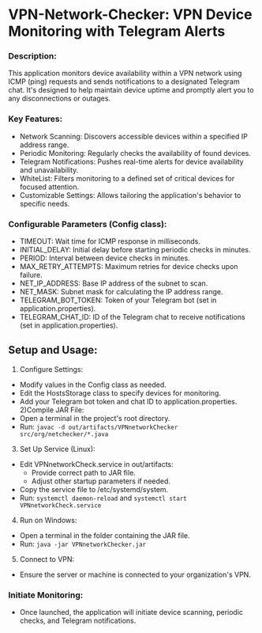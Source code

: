 # VPN-Network-Checker: VPN Device Monitoring with Telegram Alerts

### Description:

This application monitors device availability within a VPN network using ICMP (ping) requests and sends notifications to a designated Telegram chat. 
It's designed to help maintain device uptime and promptly alert you to any disconnections or outages.

### Key Features:

- Network Scanning: Discovers accessible devices within a specified IP address range.
- Periodic Monitoring: Regularly checks the availability of found devices.
- Telegram Notifications: Pushes real-time alerts for device availability and unavailability.
- WhiteList: Filters monitoring to a defined set of critical devices for focused attention.
- Customizable Settings: Allows tailoring the application's behavior to specific needs.

### Configurable Parameters (Config class):

- TIMEOUT: Wait time for ICMP response in milliseconds.
- INITIAL_DELAY: Initial delay before starting periodic checks in minutes.
- PERIOD: Interval between device checks in minutes.
- MAX_RETRY_ATTEMPTS: Maximum retries for device checks upon failure.
- NET_IP_ADDRESS: Base IP address of the subnet to scan.
- NET_MASK: Subnet mask for calculating the IP address range.
- TELEGRAM_BOT_TOKEN: Token of your Telegram bot (set in application.properties).
- TELEGRAM_CHAT_ID: ID of the Telegram chat to receive notifications (set in application.properties).

## Setup and Usage:

1) Configure Settings:
- Modify values in the Config class as needed.
- Edit the HostsStorage class to specify devices for monitoring.
- Add your Telegram bot token and chat ID to application.properties.
2)Compile JAR File:
- Open a terminal in the project's root directory.
- Run: ```javac -d out/artifacts/VPNnetworkChecker src/org/netchecker/*.java```
3) Set Up Service (Linux):
- Edit VPNnetworkCheck.service in out/artifacts:
  - Provide correct path to JAR file.
  - Adjust other startup parameters if needed.
- Copy the service file to /etc/systemd/system.
- Run: ```systemctl daemon-reload``` and ```systemctl start VPNnetworkCheck.service```
4) Run on Windows:
- Open a terminal in the folder containing the JAR file.
- Run: ```java -jar VPNnetworkChecker.jar```

5) Connect to VPN:
- Ensure the server or machine is connected to your organization's VPN.
### Initiate Monitoring:
- Once launched, the application will initiate device scanning, periodic checks, and Telegram notifications.
